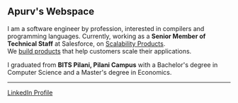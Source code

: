 ## Apurv's Webspace

I am a software engineer by profession, interested in compilers and programming languages.
Currently, working as a **Senior Member of Technical Staff** at Salesforce, on [Scalability Products](https://help.salesforce.com/s/articleView?id=sf.scalability_overview.htm).
<br>
We [build products](https://www.linkedin.com/posts/salesforce-platform_salesforce-scale-test-scale-center-and-activity-7232084271400636416-2sMj?utm_source=share&utm_medium=member_desktop) that help customers scale their applications.

I graduated from **BITS Pilani, Pilani Campus** with a Bachelor's degree in Computer Science and a Master's degree in Economics.

---
[LinkedIn Profile](https://www.linkedin.com/in/apurv-bajaj/)
